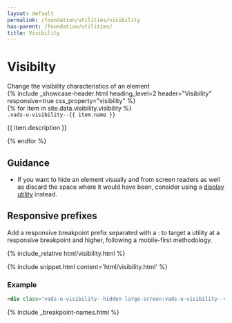 ```yaml
---
layout: default
permalink: /foundation/utilities/visibility
has-parent: /foundation/utilities/
title: Visibility
---
```


# Visibilty

<div class="va-introtext" markdown="1">
Change the visibility characteristics of an element
</div>

<div class="site-showcase">
  {%
    include _showcase-header.html
    heading_level=2
    header="Visibility"
    responsive=true
    css_property="visibility"
  %}
  <div class="vads-grid-row">
    {% for item in site.data.visibility.visibility %}
      <div class="vads-grid-col-12 site-showcase__col vads-u-display--flex vads-u-flex-direction--column {% if forloop.index == 1 %}vads-u-border-top--0{% endif %}">
        <div>
          <code class="code">.vads-u-visibility--{{ item.name }} </code>
        </div>
        <div>
          <p>{{ item.description }}</p>
        </div>
      </div>
    {% endfor %}
  </div>
</div>

## Guidance

- If you want to hide an element visually and from screen readers as well as discard the space where it would have been, consider using a [display utility](display) instead.


## Responsive prefixes

Add a responsive breakpoint prefix separated with a : to target a utility at a responsive breakpoint and higher, following a mobile-first methodology.

<div class="site-showcase">
{% include_relative html/visibility.html %}
</div>

{% include snippet.html content='html/visibility.html' %}

### Example

```html
<div class="vads-u-visibility--hidden large-screen:vads-u-visibility--visible">
```
{% include _breakpoint-names.html %}